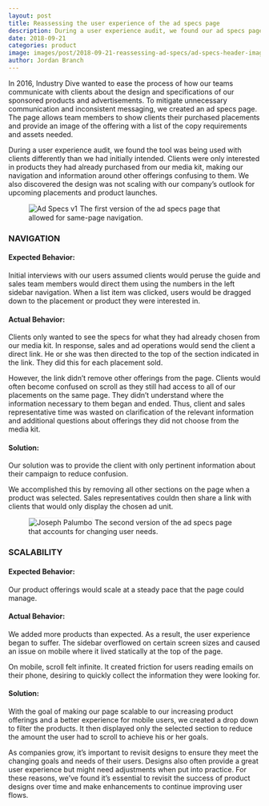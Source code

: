 ```yaml
---
layout: post 
title: Reassessing the user experience of the ad specs page
description: During a user experience audit, we found our ad specs page was being used with clients differently than we had initially intended.
date: 2018-09-21
categories: product
image: images/post/2018-09-21-reassessing-ad-specs/ad-specs-header-image.jpg
author: Jordan Branch
---
```


In 2016, Industry Dive wanted to ease the process of how our teams communicate with clients about the design and specifications of our sponsored products and advertisements. To mitigate unnecessary communication and inconsistent messaging, we created an ad specs page. The page allows team members to show clients their purchased placements and provide an image of the offering with a list of the copy requirements and assets needed.

During a user experience audit, we found the tool was being used with clients differently than we had initially intended. Clients were only interested in products they had already purchased from our media kit, making our navigation and information around other offerings confusing to them. We also discovered the design was not scaling with our company’s outlook for upcoming placements and product launches.

<figure class="image">
	<img src="{{ site.url }}/images/post/2018-09-21-reassessing-ad-specs/ad-specs-v1.jpg" alt="Ad Specs v1" style="border: 1px solid #eee;"/>
	<span class="caption">The first version of the ad specs page that allowed for same-page navigation.</span>
</figure>

### NAVIGATION

#### Expected Behavior:

Initial interviews with our users assumed clients would peruse the guide and sales team members would direct them using the numbers in the left sidebar navigation. When a list item was clicked, users would be dragged down to the placement or product they were interested in.

#### Actual Behavior:

Clients only wanted to see the specs for what they had already chosen from our media kit. In response, sales and ad operations would send the client a direct link. He or she was then directed to the top of the section indicated in the link. They did this for each placement sold.

However, the link didn’t remove other offerings from the page. Clients would often become confused on scroll as they still had access to all of our placements on the same page. They didn’t understand where the information necessary to them began and ended. Thus, client and sales representative time was wasted on clarification of the relevant information and additional questions about offerings they did not choose from the media kit.

#### Solution:

Our solution was to provide the client with only pertinent information about their campaign to reduce confusion.

We accomplished this by removing all other sections on the page when a product was selected. Sales representatives couldn then share a link with clients that would only display the chosen ad unit.

<figure class="image">
	<img src="{{ site.url }}/images/post/2018-09-21-reassessing-ad-specs/ad-specs-v2.jpg" alt="Joseph Palumbo" style="border: 1px solid #eee;"/>
	<span class="caption">The second version of the ad specs page that accounts for changing user needs.</span>
</figure>

### SCALABILITY

#### Expected Behavior:

Our product offerings would scale at a steady pace that the page could manage.

#### Actual Behavior:

We added more products than expected. As a result, the user experience began to suffer. The sidebar overflowed on certain screen sizes and caused an issue on mobile where it lived statically at the top of the page.

On mobile, scroll felt infinite. It created friction for users reading emails on their phone, desiring to quickly collect the information they were looking for.

#### Solution:

With the goal of making our page scalable to our increasing product offerings and a better experience for mobile users, we created a drop down to filter the products. It then displayed only the selected section to reduce the amount the user had to scroll to achieve his or her goals.

As companies grow, it’s important to revisit designs to ensure they meet the changing goals and needs of their users. Designs also often provide a great user experience but might need adjustments when put into practice. For these reasons, we’ve found it’s essential to revisit the success of product designs over time and make enhancements to continue improving user flows.